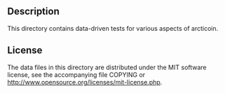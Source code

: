 Description
------------

This directory contains data-driven tests for various aspects of arcticoin.

License
--------

The data files in this directory are distributed under the MIT software
license, see the accompanying file COPYING or
http://www.opensource.org/licenses/mit-license.php.


